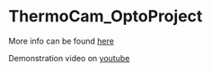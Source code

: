 # ThermoCam_OptoProject

More info can be found [here](https://www.optolab.ftn.uns.ac.rs/index.php/education/project-base/260-mlx90640-thermal-camera)

Demonstration video on [youtube](https://www.youtube.com/watch?v=8gLbl-SsmXU)
